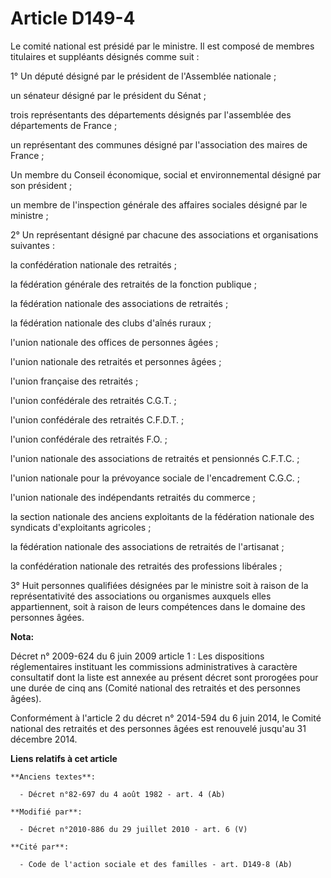 # Article D149-4

Le comité national est présidé par le ministre. Il est composé de membres titulaires et suppléants désignés comme suit : 

1° Un député désigné par le président de l'Assemblée nationale ; 

un sénateur désigné par le président du Sénat ; 

trois représentants des départements désignés par l'assemblée des départements de France ; 

un représentant des communes désigné par l'association des maires de France ; 

Un membre du   Conseil économique, social et environnemental désigné par son président ; 

un membre de l'inspection générale des affaires sociales désigné par le ministre ; 

2° Un représentant désigné par chacune des associations et organisations suivantes : 

la confédération nationale des retraités ; 

la fédération générale des retraités de la fonction publique ; 

la fédération nationale des associations de retraités ; 

la fédération nationale des clubs d'aînés ruraux ; 

l'union nationale des offices de personnes âgées ; 

l'union nationale des retraités et personnes âgées ; 

l'union française des retraités ; 

l'union confédérale des retraités C.G.T. ; 

l'union confédérale des retraités C.F.D.T. ; 

l'union confédérale des retraités F.O. ; 

l'union nationale des associations de retraités et pensionnés C.F.T.C. ; 

l'union nationale pour la prévoyance sociale de l'encadrement C.G.C. ; 

l'union nationale des indépendants retraités du commerce ; 

la section nationale des anciens exploitants de la fédération nationale des syndicats d'exploitants agricoles ; 

la fédération nationale des associations de retraités de l'artisanat ; 

la confédération nationale des retraités des professions libérales ; 

3° Huit personnes qualifiées désignées par le ministre soit à raison de la représentativité des associations ou organismes
auxquels elles appartiennent, soit à raison de leurs compétences dans le domaine des personnes âgées.

**Nota:**

Décret n° 2009-624 du 6 juin 2009 article 1 : Les dispositions réglementaires instituant les commissions administratives à
caractère consultatif dont la liste est annexée au présent décret sont prorogées pour une durée de cinq ans (Comité national
des retraités et des personnes âgées).

Conformément à l'article 2 du décret n° 2014-594 du 6 juin 2014, le Comité national des retraités et des personnes âgées est
renouvelé jusqu'au 31 décembre 2014.

**Liens relatifs à cet article**

	**Anciens textes**:

	  - Décret n°82-697 du 4 août 1982 - art. 4 (Ab)

	**Modifié par**:

	  - Décret n°2010-886 du 29 juillet 2010 - art. 6 (V)

	**Cité par**:

	  - Code de l'action sociale et des familles - art. D149-8 (Ab)
